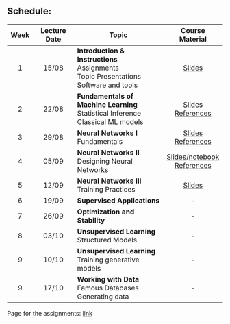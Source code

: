 ## Schedule:


| Week | Lecture Date | Topic | Course Material |
| :--: | :----------: | ----- | :-------------: |
| 1 | 15/08 | **Introduction & Instructions**<br> Assignments<br> Topic Presentations<br> Software and tools | [Slides](slides/class_0_Introduction.pdf) |
| 2 | 22/08 | **Fundamentals of Machine Learning**<br> Statistical Inference<br> Classical ML models | [Slides](slides/class_1_Machine-Learning.pdf)<br> [References](docs/ref.md#lec1) |
| 3 | 29/08 | **Neural Networks I**<br>Fundamentals | [Slides](slides/lecture_2_NN_I.pdf)<br> [References](docs/ref.md#lec2) |
| 4 | 05/09 | **Neural Networks II**<br> Designing Neural Networks | [Slides](slides/lecture_3_NN_II.pdf)/[notebook](docs/pytorch-presentation.html) <br> [References](docs/ref.md#lec3)|
| 5 | 12/09 | **Neural Networks III**<br> Training Practices | [Slides](slides/lecture_4_NN_III.pdf) |
| 6 | 19/09 | **Supervised Applications** | - |
| 7 | 26/09 | **Optimization and Stability** | - |
| 8 | 03/10 | **Unsupervised Learning**<br> Structured Models | - |
| 9 | 10/10 | **Unsupervised Learning**<br> Training generative models | - |
| 9 | 17/10 | **Working with Data**<br> Famous Databases<br> Generating data | - |

Page for the assignments: [link](https://daniel-yukimura.github.io/assingments-image-processing-lab/)
